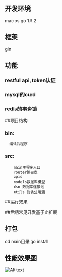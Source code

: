 ## 开发环境
   mac os
   go 1.9.2
## 框架
   gin

## 功能
  ### restful api, token认证
  ### mysql的curd
  ### redis的事务锁

##项目结构
  ### bin:
      编译后程序
  ### src:
        main主程序入口
        router路由表
        apis
        models数据库模型
        dsn 数据库连接池
        utils 封装公用涵

##运行效果


##后期常见开发基于此扩展

## 打包
   cd main目录
   go install

## 性能效果图
![Alt text](http://dl2.iteye.com/upload/attachment/0128/0163/92043143-03cc-32ac-b6ce-359e34181794.png)
